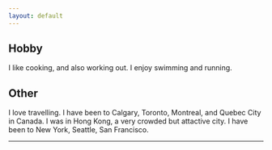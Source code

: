 ```yaml
---
layout: default
---
```


## Hobby

I like cooking, and also working out. I enjoy swimming and running. 

## Other
I love travelling. 
I have been to Calgary, Toronto, Montreal, and Quebec City in Canada.
I was in Hong Kong, a very crowded but attactive city. 
I have been to New York, Seattle, San Francisco.

---



